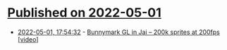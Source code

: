# [Published on 2022-05-01](index.md)

* [2022-05-01, 17:54:32](https://news.ycombinator.com/item?id=31227080) - [Bunnymark GL in Jai – 200k sprites at 200fps [video]](https://www.youtube.com/watch?v=m-v2Zjn_xuU)
